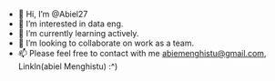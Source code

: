 - 👋 Hi, I’m @Abiel27
- 👀 I’m interested in data eng.
- 🌱 I’m currently learning actively.
- 💞️ I’m looking to collaborate on work as a team.
- 📫 Please feel free to contact with me abiemenghistu@gmail.com, LinkIn(abiel Menghistu) :^)

<!---
Abiel27/Abiel27 is a ✨ special ✨ repository because its `README.md` (this file) appears on your GitHub profile.
You can click the Preview link to take a look at your changes.
--->
